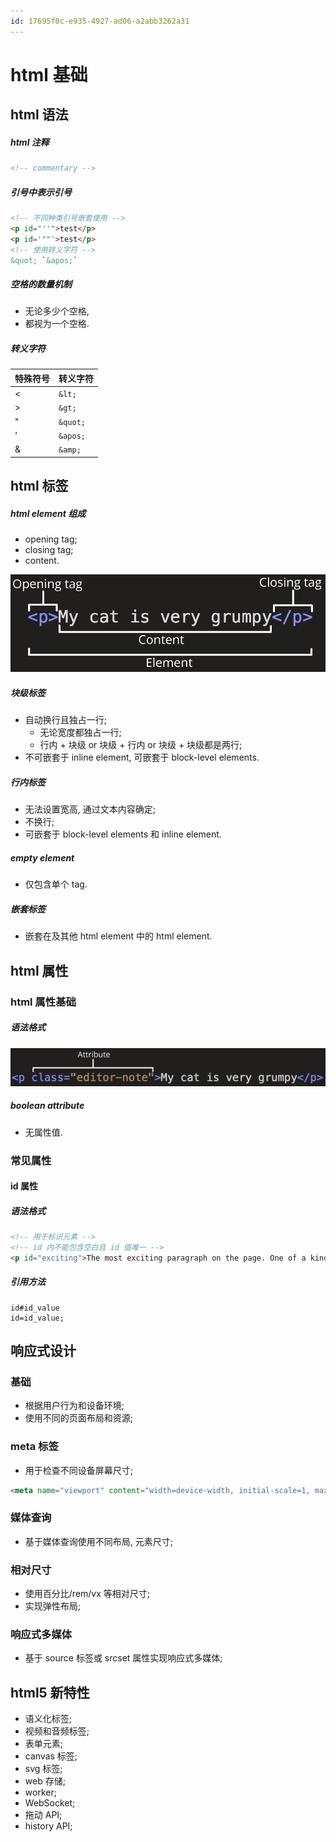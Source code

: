 ```yaml
---
id: 17695f0c-e935-4927-ad06-a2abb3262a31
---
```


# html 基础

## html 语法

##### html 注释

```html
<!-- commentary -->
```

##### 引号中表示引号

```html
<!-- 不同种类引号嵌套使用 -->
<p id="''">test</p>
<p id='""'>test</p>
<!-- 使用转义字符 -->
&quot; `&apos;`
```

##### 空格的数量机制

- 无论多少个空格,
- 都视为一个空格.

##### 转义字符

| 特殊符号 | 转义字符 |
| -------- | -------- |
| \<       | `&lt;`   |
| >        | `&gt;`   |
| "        | `&quot;` |
| '        | `&apos;` |
| &        | `&amp;`  |

## html 标签

##### html element 组成

- opening tag;
- closing tag;
- content.

![html element 组成](./images/2022-05-18-10-46-17.png)

##### 块级标签

- 自动换行且独占一行;
  - 无论宽度都独占一行;
  - 行内 + 块级 or 块级 + 行内 or 块级 + 块级都是两行;
- 不可嵌套于 inline element, 可嵌套于 block-level elements.

##### 行内标签

- 无法设置宽高, 通过文本内容确定;
- 不换行;
- 可嵌套于 block-level elements 和 inline element.

##### empty element

- 仅包含单个 tag.

##### 嵌套标签

- 嵌套在及其他 html element 中的 html element.

## html 属性

### html 属性基础

##### 语法格式

![attribute](./images/2022-05-18-10-55-31.png)

##### boolean attribute

- 无属性值.

### 常见属性

#### id 属性

##### 语法格式

```html
<!-- 用于标识元素 -->
<!-- id 内不能包含空白且 id 值唯一 -->
<p id="exciting">The most exciting paragraph on the page. One of a kind!</p>
```

##### 引用方法

```http
id#id_value
id=id_value;
```

## 响应式设计

### 基础

- 根据用户行为和设备环境;
- 使用不同的页面布局和资源;

### meta 标签

- 用于检查不同设备屏幕尺寸;

```html
<meta name="viewport" content="width=device-width, initial-scale=1, maximum-scale=1, user-scalable=no" >
```

### 媒体查询

- 基于媒体查询使用不同布局, 元素尺寸;

### 相对尺寸

- 使用百分比/rem/vx 等相对尺寸;
- 实现弹性布局;

### 响应式多媒体

- 基于 source 标签或 srcset 属性实现响应式多媒体;

## html5 新特性

- 语义化标签;
- 视频和音频标签;
- 表单元素;
- canvas 标签;
- svg 标签;
- web 存储;
- worker;
- WebSocket;
- 拖动 API;
- history API;

